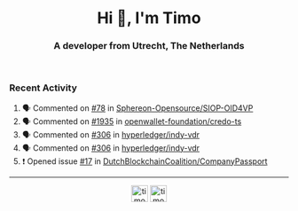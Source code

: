 <h1 align="center">Hi 👋, I'm Timo</h1>
<h3 align="center">A developer from Utrecht, The Netherlands</h3>
<br/>
<!-- https://github.com/rahuldkjain/github-profile-readme-generator --!>

<!--  <p align="left"><img src="https://github-readme-stats.vercel.app/api?username=timoglastra&show_icons=true&count_private=true&" alt="timoglastra" /></p> --!>

<!--
Github language stats
<p align="left"><img src="https://github-readme-stats.vercel.app/api/top-langs/?username=timoglastra&layout=compact" alt="timoglastra" /><p>
-->

<!-- Codestats language stats -->
<!-- <p align="left"><img src="https://codestats-readme.vercel.app/api/top-langs/?username=timoglastra&layout=compact&language_count=12" alt="timoglastra" /><p>    --!>
  
<h3>Recent Activity</h3>

<!--START_SECTION:activity-->
1. 🗣 Commented on [#78](https://github.com/Sphereon-Opensource/SIOP-OID4VP/pull/78#issuecomment-2202729595) in [Sphereon-Opensource/SIOP-OID4VP](https://github.com/Sphereon-Opensource/SIOP-OID4VP)
2. 🗣 Commented on [#1935](https://github.com/openwallet-foundation/credo-ts/issues/1935#issuecomment-2200023196) in [openwallet-foundation/credo-ts](https://github.com/openwallet-foundation/credo-ts)
3. 🗣 Commented on [#306](https://github.com/hyperledger/indy-vdr/issues/306#issuecomment-2199710852) in [hyperledger/indy-vdr](https://github.com/hyperledger/indy-vdr)
4. 🗣 Commented on [#306](https://github.com/hyperledger/indy-vdr/issues/306#issuecomment-2199453258) in [hyperledger/indy-vdr](https://github.com/hyperledger/indy-vdr)
5. ❗ Opened issue [#17](https://github.com/DutchBlockchainCoalition/CompanyPassport/issues/17) in [DutchBlockchainCoalition/CompanyPassport](https://github.com/DutchBlockchainCoalition/CompanyPassport)
<!--END_SECTION:activity-->

---

<p align="center">
<a href="https://twitter.com/timoglastra" target="blank"><img align="center" src="https://cdn.jsdelivr.net/npm/simple-icons@3.0.1/icons/twitter.svg" alt="timoglastra" height="30" width="30" /></a>
<a href="https://linkedin.com/in/timoglastra" target="blank"><img align="center" src="https://cdn.jsdelivr.net/npm/simple-icons@3.0.1/icons/linkedin.svg" alt="timoglastra" height="30" width="30" /></a>
</p>



